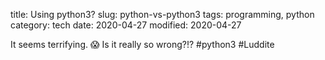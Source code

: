 title: Using python3?
slug: python-vs-python3
tags: programming, python
category: tech
date: 2020-04-27
modified: 2020-04-27

It seems terrifying.  😱 Is it really so wrong?!? \#python3 \#Luddite


